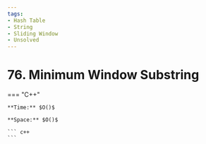```yaml
---
tags:
- Hash Table
- String
- Sliding Window
- Unsolved
---
```



# 76. Minimum Window Substring

=== "C++"

    **Time:** $O()$

    **Space:** $O()$

    ``` c++
    ```